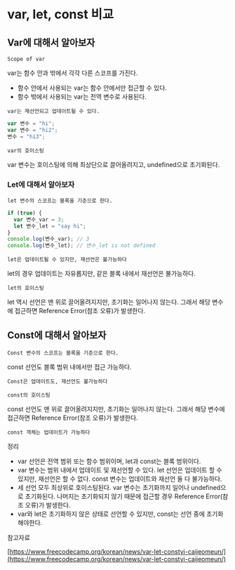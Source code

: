 # var, let, const 비교

## Var에 대해서 알아보자

`Scope of var`

var는 함수 안과 밖에서 각각 다른 스코프를 가진다.

- 함수 안에서 사용되는 var는 함수 안에서만 접근할 수 있다.
- 함수 밖에서 사용되는 var는 전역 변수로 사용된다.

`var는 재선언되고 업데이트될 수 있다.`

```jsx
var 변수 = "hi";
var 변수 = "hi2";
변수 = "hi3";
```

`var의 호이스팅`

var 변수는 호이스팅에 의해 최상단으로 끌어올려지고, undefined으로 초기화된다.

### Let에 대해서 알아보자

`let 변수의 스코프는 블록을 기준으로 한다.`

```jsx
if (true) {
  var 변수_var = 3;
  let 변수_let = "say hi";
}
console.log(변수_var); // 3
console.log(변수_let); // 변수_let is not defined
```

`let은 업데이트될 수 있지만, 재선언은 불가능하다`

let의 경우 업데이트는 자유롭지만, 같은 블록 내에서 재선언은 불가능하다.

`let의 호이스팅`

let 역시 선언은 맨 위로 끌어올려지지만, 초기화는 일어나지 않는다. 그래서 해당 변수에 접근하면 Reference Error(참조 오류)가 발생한다.

## Const에 대해서 알아보자

`Const 변수의 스코프는 블록을 기준으로 한다.`

const 선언도 블록 범위 내에서만 접근 가능하다.

`Const은 업데이트도, 재선언도 불가능하다`

`const의 호이스팅`

const 선언도 맨 위로 끌어올려지지만, 초기화는 일어나지 않는다. 그래서 해당 변수에 접근하면 Reference Error(참조 오류)가 발생한다.

`const 객체는 업데이트가 가능하다`

정리

- var 선언은 전역 범위 또는 함수 범위이며, let과 const는 블록 범위이다.
- var 변수는 범위 내에서 업데이트 및 재선언할 수 있다. let 선언은 업데이트 할 수 있지만, 재선언은 할 수 없다. const 변수는 업데이트와 재선언 둘 다 불가능하다.
- 세 선언 모두 최상위로 호이스팅된다. var 변수는 초기화까지 일어나 undefined으로 초기화된다. 나머지는 초기화되지 않기 때문에 접근할 경우 Reference Error(참조 오류)가 발생한다.
- var와 let은 초기화하지 않은 상태로 선언할 수 있지만, const는 선언 중에 초기화해야한다.

참고자료

[https://www.freecodecamp.org/korean/news/var-let-constyi-caijeomeun/](https://www.freecodecamp.org/korean/news/var-let-constyi-caijeomeun/)
